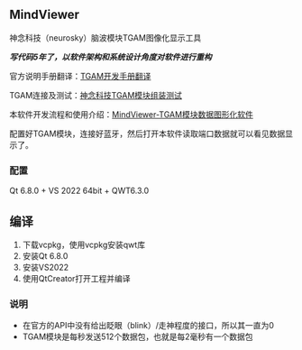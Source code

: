 ## MindViewer

神念科技（neurosky）脑波模块TGAM图像化显示工具

***写代码5年了，以软件架构和系统设计角度对软件进行重构***

官方说明手册翻译：<a href="https://blog.jackeylea.com/tgam/translation-of-tgam-development-doc" target="_blank">TGAM开发手册翻译</a>

TGAM连接及测试：<a href="https://blog.jackeylea.com/tgam/setup-and-installation-of-tgam-module" target="_blank">神念科技TGAM模块组装测试</a>

本软件开发流程和使用介绍：<a href="https://blog.jackeylea.com/qt/mindviewer-tgam-module-graphic-application" target="_blank">MindViewer-TGAM模块数据图形化软件</a>

配置好TGAM模块，连接好蓝牙，然后打开本软件读取端口数据就可以看见数据显示了。

### 配置

Qt 6.8.0 + VS 2022 64bit + QWT6.3.0

## 编译

1. 下载vcpkg，使用vcpkg安装qwt库
2. 安装Qt 6.8.0
3. 安装VS2022
4. 使用QtCreator打开工程并编译

### 说明

- 在官方的API中没有给出眨眼（blink）/走神程度的接口，所以其一直为0
- TGAM模块是每秒发送512个数据包，也就是每2毫秒有一个数据包